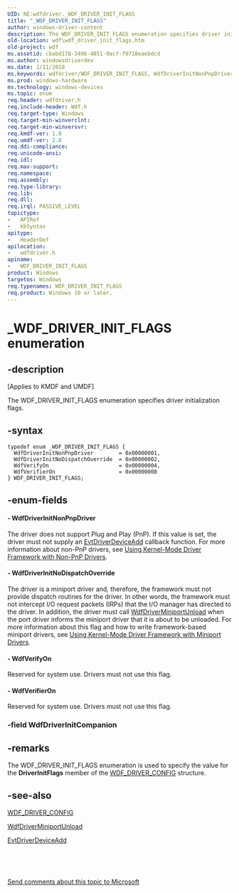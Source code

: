 ```yaml
---
UID: NE:wdfdriver._WDF_DRIVER_INIT_FLAGS
title: "_WDF_DRIVER_INIT_FLAGS"
author: windows-driver-content
description: The WDF_DRIVER_INIT_FLAGS enumeration specifies driver initialization flags.
old-location: wdf\wdf_driver_init_flags.htm
old-project: wdf
ms.assetid: cbabd178-3496-4851-9acf-f0718eaebdcd
ms.author: windowsdriverdev
ms.date: 1/11/2018
ms.keywords: wdfdriver/WDF_DRIVER_INIT_FLAGS, WdfDriverInitNonPnpDriver, _WDF_DRIVER_INIT_FLAGS, wdfdriver/WdfVerifyOn, DFDriverObjectRef_a77b530c-fd37-4ffe-a006-7deaa8156040.xml, wdfdriver/WdfDriverInitNoDispatchOverride, WdfVerifierOn, WdfDriverInitNoDispatchOverride, WdfVerifyOn, wdfdriver/WdfVerifierOn, WDF_DRIVER_INIT_FLAGS enumeration, kmdf.wdf_driver_init_flags, wdfdriver/WdfDriverInitNonPnpDriver, WDF_DRIVER_INIT_FLAGS, wdf.wdf_driver_init_flags
ms.prod: windows-hardware
ms.technology: windows-devices
ms.topic: enum
req.header: wdfdriver.h
req.include-header: Wdf.h
req.target-type: Windows
req.target-min-winverclnt: 
req.target-min-winversvr: 
req.kmdf-ver: 1.0
req.umdf-ver: 2.0
req.ddi-compliance: 
req.unicode-ansi: 
req.idl: 
req.max-support: 
req.namespace: 
req.assembly: 
req.type-library: 
req.lib: 
req.dll: 
req.irql: PASSIVE_LEVEL
topictype:
-	APIRef
-	kbSyntax
apitype:
-	HeaderDef
apilocation:
-	wdfdriver.h
apiname:
-	WDF_DRIVER_INIT_FLAGS
product: Windows
targetos: Windows
req.typenames: WDF_DRIVER_INIT_FLAGS
req.product: Windows 10 or later.
---
```


# _WDF_DRIVER_INIT_FLAGS enumeration


## -description


<p class="CCE_Message">[Applies to KMDF and UMDF]

The WDF_DRIVER_INIT_FLAGS enumeration specifies driver initialization flags.


## -syntax


````
typedef enum _WDF_DRIVER_INIT_FLAGS { 
  WdfDriverInitNonPnpDriver        = 0x00000001,
  WdfDriverInitNoDispatchOverride  = 0x00000002,
  WdfVerifyOn                      = 0x00000004,
  WdfVerifierOn                    = 0x00000008
} WDF_DRIVER_INIT_FLAGS;
````


## -enum-fields




#### - WdfDriverInitNonPnpDriver

The driver does not support Plug and Play (PnP). If this value is set, the driver must not supply an <a href="..\wdfdriver\nc-wdfdriver-evt_wdf_driver_device_add.md">EvtDriverDeviceAdd</a> callback function. For more information about non-PnP drivers, see <a href="https://docs.microsoft.com/en-us/windows-hardware/drivers/wdf/using-kernel-mode-driver-framework-with-non-pnp-drivers">Using Kernel-Mode Driver Framework with Non-PnP Drivers</a>.


#### - WdfDriverInitNoDispatchOverride

The driver is a miniport driver and, therefore, the framework must not provide dispatch routines for the driver. In other words, the framework must not intercept I/O request packets (IRPs) that the I/O manager has directed to the driver. In addition, the driver must call <a href="..\wdfminiport\nf-wdfminiport-wdfdriverminiportunload.md">WdfDriverMiniportUnload</a> when the port driver informs the miniport driver that it is about to be unloaded. For more information about this flag and how to write framework-based miniport drivers, see <a href="https://docs.microsoft.com/en-us/windows-hardware/drivers/wdf/creating-kmdf-miniport-drivers">Using Kernel-Mode Driver Framework with Miniport Drivers</a>.


#### - WdfVerifyOn

Reserved for system use. Drivers must not use this flag.


#### - WdfVerifierOn

Reserved for system use. Drivers must not use this flag.


### -field WdfDriverInitCompanion




## -remarks


The WDF_DRIVER_INIT_FLAGS enumeration is used to specify the value for the <b>DriverInitFlags</b> member of the <a href="..\wdfdriver\ns-wdfdriver-_wdf_driver_config.md">WDF_DRIVER_CONFIG</a> structure.



## -see-also

<a href="..\wdfdriver\ns-wdfdriver-_wdf_driver_config.md">WDF_DRIVER_CONFIG</a>

<a href="..\wdfminiport\nf-wdfminiport-wdfdriverminiportunload.md">WdfDriverMiniportUnload</a>

<a href="..\wdfdriver\nc-wdfdriver-evt_wdf_driver_device_add.md">EvtDriverDeviceAdd</a>

 

 

<a href="mailto:wsddocfb@microsoft.com?subject=Documentation%20feedback [wdf\wdf]:%20WDF_DRIVER_INIT_FLAGS enumeration%20 RELEASE:%20(1/11/2018)&amp;body=%0A%0APRIVACY STATEMENT%0A%0AWe use your feedback to improve the documentation. We don't use your email address for any other purpose, and we'll remove your email address from our system after the issue that you're reporting is fixed. While we're working to fix this issue, we might send you an email message to ask for more info. Later, we might also send you an email message to let you know that we've addressed your feedback.%0A%0AFor more info about Microsoft's privacy policy, see http://privacy.microsoft.com/en-us/default.aspx." title="Send comments about this topic to Microsoft">Send comments about this topic to Microsoft</a>

